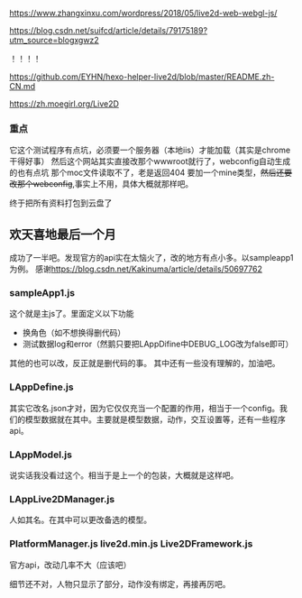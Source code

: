 <https://www.zhangxinxu.com/wordpress/2018/05/live2d-web-webgl-js/>

<https://blog.csdn.net/suifcd/article/details/79175189?utm_source=blogxgwz2>

！！！！

<https://github.com/EYHN/hexo-helper-live2d/blob/master/README.zh-CN.md>

<https://zh.moegirl.org/Live2D>

### 重点
它这个测试程序有点坑，必须要一个服务器（本地iis）才能加载（其实是chrome干得好事）
然后这个网站其实直接改那个wwwroot就行了，webconfig自动生成的也有点坑
那个moc文件读取不了，老是返回404
要加一个mine类型，<del>然后还要改那个webconfig</del>,事实上不用，具体大概就那样吧。

终于把所有资料打包到云盘了

## 欢天喜地最后一个月
成功了一半吧。发现官方的api实在太恼火了，改的地方有点小多。以sampleapp1为例。
感谢<https://blog.csdn.net/Kakinuma/article/details/50697762>
### sampleApp1.js
这个就是主js了。里面定义以下功能
* 换角色（如不想换得删代码）
* 测试数据log和error（然鹅只要把LAppDifine中DEBUG_LOG改为false即可）

其他的也可以改，反正就是删代码的事。
其中还有一些没有理解的，加油吧。

### LAppDefine.js
其实它改名.json才对，因为它仅仅充当一个配置的作用，相当于一个config。我们的模型数据就在其中。主要就是模型数据，动作，交互设置等，还有一些程序api。

### LAppModel.js
说实话我没看过这个。相当于是上一个的包装，大概就是这样吧。

### LAppLive2DManager.js
人如其名。在其中可以更改备选的模型。

### PlatformManager.js live2d.min.js Live2DFramework.js
官方api，改动几率不大（应该吧）

细节还不对，人物只显示了部分，动作没有绑定，再接再厉吧。
